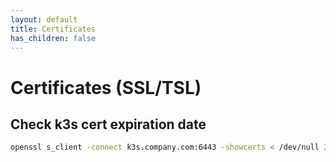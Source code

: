```yaml
---
layout: default
title: Certificates
has_children: false
---
```


# Certificates (SSL/TSL)

## Check k3s cert expiration date

```bash
openssl s_client -connect k3s.company.com:6443 -showcerts < /dev/null 2>&1 | openssl x509 -noout -enddate
```
